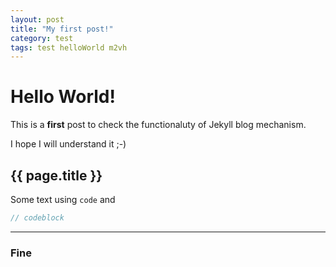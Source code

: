 ```yaml
---
layout: post
title: "My first post!"
category: test
tags: test helloWorld m2vh
---
```



# Hello World!

This is a **first** post to check the functionaluty of Jekyll blog mechanism.

I hope I will understand it ;-)

## {{ page.title }}

Some text using `code` and  

```csharp
// codeblock
```

---

### Fine